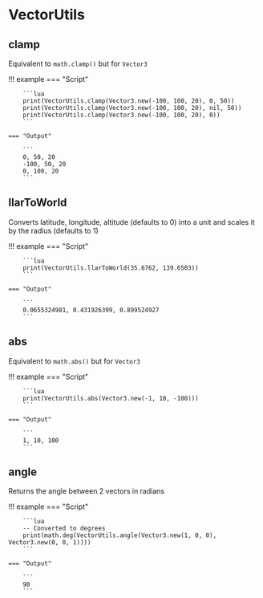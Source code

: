 # VectorUtils

## clamp

Equivalent to `math.clamp()` but for `Vector3`

!!! example
    === "Script"

        ```lua
        print(VectorUtils.clamp(Vector3.new(-100, 100, 20), 0, 50))
        print(VectorUtils.clamp(Vector3.new(-100, 100, 20), nil, 50))
        print(VectorUtils.clamp(Vector3.new(-100, 100, 20), 0))
        ```

    === "Output"

        ```
        0, 50, 20
        -100, 50, 20
        0, 100, 20
        ```

## llarToWorld

Converts latitude, longitude, altitude (defaults to 0) into a unit and scales it by the radius (defaults to 1)

!!! example
    === "Script"

        ```lua
        print(VectorUtils.llarToWorld(35.6762, 139.6503))
        ```

    === "Output"

        ```
        0.0655324981, 0.431926399, 0.899524927
        ```

## abs

Equivalent to `math.abs()` but for `Vector3`

!!! example
    === "Script"

        ```lua
        print(VectorUtils.abs(Vector3.new(-1, 10, -100)))
        ```

    === "Output"

        ```
        1, 10, 100
        ```

## angle

Returns the angle between 2 vectors in radians

!!! example
    === "Script"

        ```lua
        -- Converted to degrees
        print(math.deg(VectorUtils.angle(Vector3.new(1, 0, 0), Vector3.new(0, 0, 1))))
        ```

    === "Output"

        ```
        90
        ```